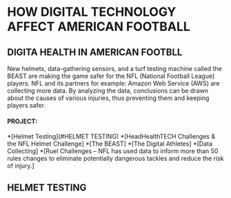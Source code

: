 # HOW DIGITAL TECHNOLOGY AFFECT AMERICAN FOOTBALL 
## DIGITA HEALTH IN AMERICAN FOOTBLL 
New helmets, data-gathering sensors, and a turf testing machine called the BEAST are making the game safer for the NFL (National Football League) players. NFL and its partners for example: Amazon Web Service (AWS) are collecting more data. By analyzing the data, conclusions can be drawn about the causes of various injuries, thus preventing them and keeping players safer.
#### PROJECT:
*[Helmet Testing](#HELMET TESTING)
*[HeadHealthTECH Challenges & the NFL Helmet Challenge]
*[The BEAST]
*[The Digital Athletes]
*[Data Collecting]
*[Ruel Challenges – NFL has used data to inform more than 50 rules changes to eliminate potentially dangerous tackles and reduce the risk of injury.]
## HELMET TESTING
